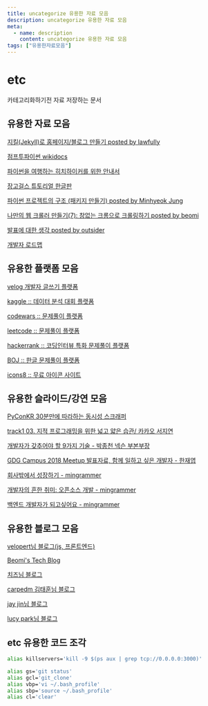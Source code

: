 ```yaml
---
title: uncategorize 유용한 자료 모음
description: uncategorize 유용한 자료 모음
meta:
  - name: description
    content: uncategorize 유용한 자료 모음
tags: ["유용한자료모음"]
---
```

# etc

카테고리화하기전 자료 저장하는 문서

## 유용한 자료 모음

[지킬(Jekyll)로 홈페이지/블로그 만들기 posted by lawfully](http://lawfully.kr/smart/jekyll.html#%EC%84%B1%EC%A7%88-%EA%B8%89%ED%95%9C-%EC%82%AC%EB%9E%8C%EC%9D%84-%EC%9C%84%ED%95%9C-%EC%9A%94%EC%95%BD)

[점프투파이썬 wikidocs](https://wikidocs.net/book/1)

[파이썬을 여행하는 히치하이커를 위한 안내서](https://python-guide-kr.readthedocs.io/ko/latest/)

[장고걸스 튜토리얼 한글판](https://tutorial.djangogirls.org/ko/)

[파이썬 프로젝트의 구조 (패키지 만들기) posted by Minhyeok Jung](https://www.holaxprogramming.com/2017/06/28/python-project-structures/)

[나만의 웹 크롤러 만들기(7): 창없는 크롬으로 크롤링하기 posted by beomi](https://beomi.github.io/2017/09/28/HowToMakeWebCrawler-Headless-Chrome/)

[발표에 대한 생각 posted by outsider](https://blog.outsider.ne.kr/994)

[개발자 로드맵](https://github.com/kamranahmedse/developer-roadmap)

## 유용한 플랫폼 모음

[velog 개발자 글쓰기 플랫폼](https://velog.io/)

[kaggle :: 데이터 분석 대회 플랫폼](https://www.kaggle.com/)

[codewars :: 문제풀이 플랫폼](https://www.codewars.com/)

[leetcode :: 문제풀이 플랫폼](https://leetcode.com/problemset/all/)

[hackerrank :: 코딩인터뷰 특화 문제풀이 플랫폼](https://www.hackerrank.com/dashboard)

[BOJ :: 한글 문제풀이 플랫폼](https://www.acmicpc.net/)

[icons8 :: 무료 아이콘 사이트](https://icons8.com/)

## 유용한 슬라이드/강연 모음

[PyConKR 30분만에 따라하는 동시성 스크래퍼](https://www.slideshare.net/cornchz/pyconkr-2014-30?qid=cc4f273b-1589-4783-b823-08437be01f77&v=&b=&from_search=29)

[track1 03. 지적 프로그래밍을 위한 넓고 얇은 습관/ 카카오 서지연](https://www.youtube.com/watch?v=aP9mhLBJMLw)

[ 개발자가 갖추어야 할 9가지 기술 - 박종천 넥슨 부본부장 ](https://www.youtube.com/watch?v=fHyTA-UIcqs)

[GDG Campus 2018 Meetup 발표자료, 함께 일하고 싶은 개발자 - 한재엽](https://speakerdeck.com/jaeyeophan/gdg-campus-2018-meetup-balpyojaryo-hamgge-ilhago-sipeun-gaebalja)

[회사밖에서 성장하기 - mingrammer](https://speakerdeck.com/mingrammer/hoesa-baggeseo-seongjanghagi)

[개발자의 흔한 취미: 오픈소스 개발 - mingrammer](https://speakerdeck.com/mingrammer/gaebaljayi-heunhan-cwimi-opeunsoseu-gaebal)

[백엔드 개발자가 되고싶어요 - mingrammer](https://speakerdeck.com/mingrammer/become-a-backend-developer)

## 유용한 블로그 모음

[velopert님 블로그(js, 프론트엔드)](https://velopert.com/)

[Beomi's Tech Blog](https://beomi.github.io/)

[치즈님 블로그](http://jiyeonseo.github.io/)

[carpedm 김태훈님 블로그](http://carpedm20.blogspot.com)

[jay jin님 블로그](https://milooy.wordpress.com/)

[lucy park님 블로그](https://www.lucypark.kr)

## etc 유용한 코드 조각

```bash
alias killservers='kill -9 $(ps aux | grep tcp://0.0.0.0:3000)'
```

```bash
alias gs='git status'
alias gcl='git_clone'
alias vbp='vi ~/.bash_profile'
alias sbp='source ~/.bash_profile'
alias cl='clear'
```
